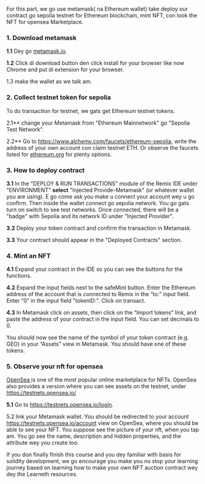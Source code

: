 For this part, we go use metamask( na Ethereum wallet) take deploy our contract go sepolia testnet for Ethereum blockchain, mint NFT, con look the NFT for opensea Marketplace.

### 1. Download metamask

**1.1** Dey go <a href="https://metamask.io/" target="_blank">metamask.io</a>.

**1.2** Click di download button den click install for your browser like now Chrome and put di extension for your browser.

1.3 make the wallet as we talk am.

### 2. Collect testnet token for sepolia

To do transaction for testnet, we gats get Ethereum testnet tokens.

2.1\*\* change your Metamask from "Ethereum Mainnetwork" go "Sepolia Test Network".

2.2\*\* Go to <a href="https://www.alchemy.com/faucets/ethereum-sepolia" 
target="_blank">https://www.alchemy.com/faucets/ethereum-sepolia</a>, write the address of your own account con claim testnet ETH.
Or observe the faucets listed for <a href="https://ethereum.org/en/developers/docs/networks/#testnet-faucets" target="_blank">ethereum.org</a> for plenty options.

### 3. How to deploy contract

**3.1** In the "DEPLOY & RUN TRANSACTIONS" module of the Remix IDE under "ENVIRONMENT" **select** "Injected Provide-Metamask" (or whatever wallet you are using). E go come ask you make u connect your account wey u go confirm. Then inside the wallet connect go sepolia network.  You go gats turn on switch to see test networks. Once connected, there will be a "badge" with Sepolia and its network ID under "Injected Provider".

**3.2** Deploy your token contract and confirm the transaction in Metamask.

**3.3**  Your contract should appear in the "Deployed Contracts" section.

### 4. Mint an NFT

**4.1** Expand your contract in the IDE so you can see the buttons for the functions.

**4.2** Expand the input fields next to the safeMint button. Enter the Ethereum address of the account that is connected to Remix in the “to:” input field. Enter “0” in the input field "tokenID:". Click on transact.

**4.3** In Metamask click on assets, then click on the “Import tokens” link, and paste the address of your contract in the input field. You can set decimals to 0.

You should now see the name of the symbol of your token contract (e.g. GEO) in your “Assets” view in Metamask. You should have one of these tokens.

### 5. Observe your nft for opensea

<a href="https://opensea.io/" 
target="_blank">OpenSea </a> is one of the most popular online marketplace for NFTs. OpenSea also provides a version where you can see assets on the testnet, under <a href="https://testnets.opensea.io/" 
target="_blank">https://testnets.opensea.io/</a>

**5.1** Go to <a href="https://testnets.opensea.io/login" 
target="_blank">https://testnets.opensea.io/login</a>.

5.2 link your Metamask wallet. You should be redirected to your account <a href="https://testnets.opensea.io/account" target="_blank">https://testnets.opensea.io/account</a> view on OpenSea, where you should be able to see your NFT. You suppose see the picture of your nft, when you tap am. You go see the name, description and hidden properties, and the attribute wey you create too.

If you don finally finish this course and you dey familiar with basis for solidity development, we go encourage you make you no stop your learning journey based on learning how to make your own NFT auction contract wey dey the Learneth resources.
